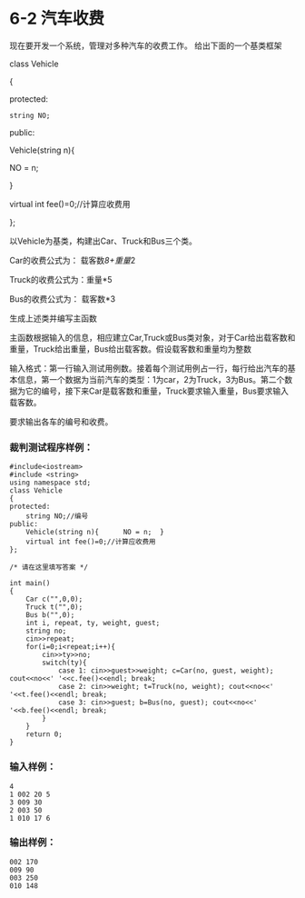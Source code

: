 # 6-2 汽车收费
现在要开发一个系统，管理对多种汽车的收费工作。 给出下面的一个基类框架

class Vehicle

{

protected:

    
    
    string NO;

public:

Vehicle(string n){

NO = n;

}

virtual int fee()=0;//计算应收费用

};

以Vehicle为基类，构建出Car、Truck和Bus三个类。

Car的收费公式为： 载客数*8+重量*2

Truck的收费公式为：重量*5

Bus的收费公式为： 载客数*3

生成上述类并编写主函数

主函数根据输入的信息，相应建立Car,Truck或Bus类对象，对于Car给出载客数和重量，Truck给出重量，Bus给出载客数。假设载客数和重量均为整数

输入格式：第一行输入测试用例数。接着每个测试用例占一行，每行给出汽车的基本信息，第一个数据为当前汽车的类型：1为car，2为Truck，3为Bus。第二个数据为它的编号，接下来Car是载客数和重量，Truck要求输入重量，Bus要求输入载客数。

要求输出各车的编号和收费。

### 裁判测试程序样例：

    
    
    #include<iostream>
    #include <string>
    using namespace std;
    class Vehicle
    {
    protected:
        string NO;//编号
    public:
        Vehicle(string n){	    NO = n;  }
        virtual int fee()=0;//计算应收费用
    };
    
    /* 请在这里填写答案 */
    
    int main()
    {
        Car c("",0,0);
        Truck t("",0);
        Bus b("",0);
        int i, repeat, ty, weight, guest;
        string no;
        cin>>repeat;
        for(i=0;i<repeat;i++){
            cin>>ty>>no;
            switch(ty){
                case 1: cin>>guest>>weight; c=Car(no, guest, weight); cout<<no<<' '<<c.fee()<<endl; break;
                case 2: cin>>weight; t=Truck(no, weight); cout<<no<<' '<<t.fee()<<endl; break;
                case 3: cin>>guest; b=Bus(no, guest); cout<<no<<' '<<b.fee()<<endl; break;
            }
        }
        return 0;
    }
    
    

### 输入样例：

    
    
    4
    1 002 20 5
    3 009 30
    2 003 50
    1 010 17 6
    

### 输出样例：

    
    
    002 170
    009 90
    003 250
    010 148
    

